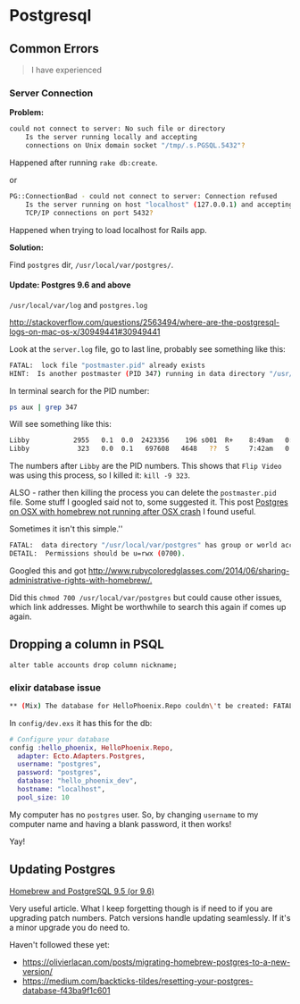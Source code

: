 # Postgresql

## Common Errors

> I have experienced

### Server Connection

**Problem:**

```bash
could not connect to server: No such file or directory
	Is the server running locally and accepting
	connections on Unix domain socket "/tmp/.s.PGSQL.5432"?
```

Happened after running `rake db:create`.

or

```bash
PG::ConnectionBad - could not connect to server: Connection refused
	Is the server running on host "localhost" (127.0.0.1) and accepting
	TCP/IP connections on port 5432?
```

Happened when trying to load localhost for Rails app.

**Solution:**

Find `postgres` dir, `/usr/local/var/postgres/`.

#### Update: Postgres 9.6 and above

`/usr/local/var/log` and `postgres.log`

<http://stackoverflow.com/questions/2563494/where-are-the-postgresql-logs-on-mac-os-x/30949441#30949441>

Look at the `server.log` file, go to last line, probably see something like this:

```bash
FATAL:  lock file "postmaster.pid" already exists
HINT:  Is another postmaster (PID 347) running in data directory "/usr/local/var/postgres"?
```

In terminal search for the PID number:

```bash
ps aux | grep 347
```

Will see something like this:

```bash
Libby           2955   0.1  0.0  2423356    196 s001  R+    8:49am   0:00.00 grep 323
Libby            323   0.0  0.1   697608   4648   ??  S     7:42am   0:00.26 /Library/Application Support/Flip Video/FlipShareAutoRun.app/Contents/MacOS/FlipShareAutoRun
```

The numbers after `Libby` are the PID numbers. This shows that `Flip Video` was using this process, so I killed it:
`kill -9 323`.

ALSO - rather then killing the process you can delete the `postmaster.pid` file. Some stuff I googled said not to, some suggested it. This post [Postgres on OSX with homebrew not running after OSX crash](https://coderwall.com/p/zf-fww/postgres-on-osx-with-homebrew-not-running-after-osx-crash) I found useful.

Sometimes it isn't this simple.''

```bash
FATAL:  data directory "/usr/local/var/postgres" has group or world access
DETAIL:  Permissions should be u=rwx (0700).
```

Googled this and got <http://www.rubycoloredglasses.com/2014/06/sharing-administrative-rights-with-homebrew/.>

Did this
`chmod 700 /usr/local/var/postgres`
but could cause other issues, which link addresses.
Might be worthwhile to search this again if comes up again.

## Dropping a column in PSQL

```
alter table accounts drop column nickname;
```

### elixir database issue

```bash
** (Mix) The database for HelloPhoenix.Repo couldn\'t be created: FATAL (invalid_authorization_specification): role "postgres" does not exist
```

In `config/dev.exs` it has this for the db:

```elixir
# Configure your database
config :hello_phoenix, HelloPhoenix.Repo,
  adapter: Ecto.Adapters.Postgres,
  username: "postgres",
  password: "postgres",
  database: "hello_phoenix_dev",
  hostname: "localhost",
  pool_size: 10
```
My computer has no `postgres` user. So, by changing `username` to my computer name and having a blank password, it then works!

Yay!

## Updating Postgres

[Homebrew and PostgreSQL 9.5 (or 9.6)](https://keita.blog/2016/01/09/homebrew-and-postgresql-9-5/)

Very useful article. What I keep forgetting though is if need to if you are upgrading patch numbers.
Patch versions handle updating seamlessly. If it's a minor upgrade you do need to.

Haven't followed these yet:

- <https://olivierlacan.com/posts/migrating-homebrew-postgres-to-a-new-version/>
- <https://medium.com/backticks-tildes/resetting-your-postgres-database-f43ba9f1c601>

